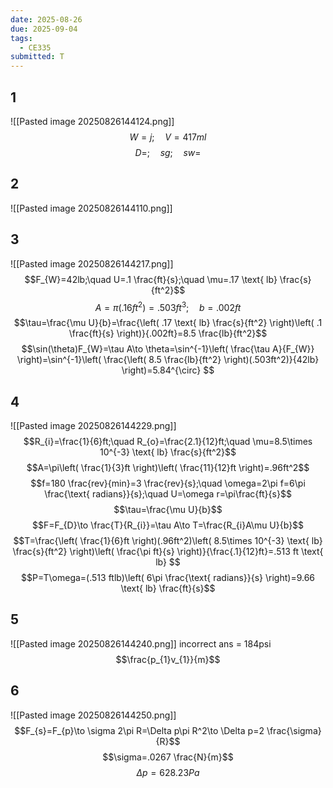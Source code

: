 ```yaml
---
date: 2025-08-26
due: 2025-09-04
tags:
  - CE335
submitted: T
---
```



## 1
![[Pasted image 20250826144124.png]]
$$W=j;\quad V=417ml$$
$$D=;\quad sg;\quad sw=$$


## 2
![[Pasted image 20250826144110.png]]

## 3
![[Pasted image 20250826144217.png]]
$$F_{W}=42lb;\quad U=.1 \frac{ft}{s};\quad \mu=.17 \text{ lb} \frac{s}{ft^2}$$
$$A=\pi(.16ft^2)=.503ft^3;\quad b=.002ft$$
$$\tau=\frac{\mu U}{b}=\frac{\left( .17 \text{ lb} \frac{s}{ft^2} \right)\left( .1 \frac{ft}{s} \right)}{.002ft}=8.5 \frac{lb}{ft^2}$$
$$\sin(\theta)F_{W}=\tau A\to  \theta=\sin^{-1}\left( \frac{\tau A}{F_{W}} \right)=\sin^{-1}\left( \frac{\left( 8.5 \frac{lb}{ft^2} \right)(.503ft^2)}{42lb} \right)=5.84^{\circ} $$


## 4
![[Pasted image 20250826144229.png]]
$$R_{i}=\frac{1}{6}ft;\quad R_{o}=\frac{2.1}{12}ft;\quad \mu=8.5\times 10^{-3} \text{ lb} \frac{s}{ft^2}$$
$$A=\pi\left( \frac{1}{3}ft \right)\left( \frac{11}{12}ft \right)=.96ft^2$$
$$f=180 \frac{rev}{min}=3 \frac{rev}{s};\quad \omega=2\pi f=6\pi  \frac{\text{ radians}}{s};\quad U=\omega r=\pi\frac{ft}{s}$$
$$\tau=\frac{\mu U}{b}$$
$$F=F_{D}\to \frac{T}{R_{i}}=\tau A\to T=\frac{R_{i}A\mu U}{b}$$
$$T=\frac{\left( \frac{1}{6}ft \right)(.96ft^2)\left( 8.5\times 10^{-3} \text{ lb} \frac{s}{ft^2} \right)\left( \frac{\pi ft}{s} \right)}{\frac{.1}{12}ft}=.513 ft \text{ lb} $$
$$P=T\omega=(.513 ftlb)\left( 6\pi  \frac{\text{ radians}}{s} \right)=9.66 \text{ lb} \frac{ft}{s}$$

## 5
![[Pasted image 20250826144240.png]]
incorrect
ans = 184psi
$$\frac{p_{1}v_{1}}{m}$$

## 6
![[Pasted image 20250826144250.png]]
$$F_{s}=F_{p}\to \sigma 2\pi R=\Delta p\pi R^2\to \Delta p=2 \frac{\sigma}{R}$$
$$\sigma=.0267 \frac{N}{m}$$
$$\Delta p= 628.23Pa$$


